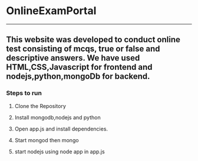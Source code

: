 # OnlineExamPortal
---
This website was developed to conduct online test consisting of mcqs, true or false and descriptive answers. We have used HTML,CSS,Javascript for frontend and nodejs,python,mongoDb for backend.
---
### Steps to run

1. Clone the Repository

2. Install mongodb,nodejs and python

3. Open app.js and install dependencies.

4. Start mongod then mongo

5. start nodejs using node app in app.js

